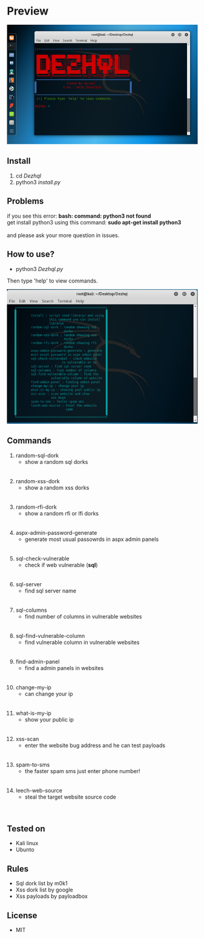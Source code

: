 <!DOCTYPE html>

<html>
    <head>
        <meta charset="utf-8">
    </head>
    <body>
        <h1>
            Preview
        </h1>
        <img src="img/home.png" alt="failed to load image">
        <h2>
            Install
        </h2>
        <ol>
            <li>
                cd <i>Dezhql</i>
            </li>
            <li>
                python3 <i>install.py</i>
            </li>
        </ol>
        <h2>
            Problems
        </h2>
        <p>
            if you see this error: <b>bash: command: python3 not found</b><br>get install python3 using this command: <b>sudo apt-get install python3</b></br><br>
        and please ask your more question in issues.</br>
        </p>
        <h2>
            How to use?
        </h2>
        <ul>
            <li>
            python3 <i>Dezhql.py</i>
            </li>
        </ul>
        <p>
            Then type 'help' to view commands.
        </p>
        <img src="img/help.png" alt="failed to load image">
        <h2>
            Commands
        </h2>
        <ol>
            <li>
                random-sql-dork <ul>
                    <li>show a random sql dorks</li>
                </ul>
            </li><br></br>
            <li>
                random-xss-dork <ul>
                    <li>show a random xss dorks</li>
                </ul>
            </li><br></br>
            <li>
                random-rfi-dork <ul>
                    <li>show a random rfi or lfi dorks</li>
                </ul>
            </li><br></br>
            <li>
                aspx-admin-password-generate <ul>
                    <li>generate most usual passowrds in aspx admin panels</li>
                </ul>
            </li><br></br>
            <li>
                sql-check-vulnerable <ul>
                    <li>check if web vulnerable (<b>sql</b>)</li>
                </ul>
            </li><br></br>
            <li>
                sql-server <ul>
                    <li>find sql server name</li>
                </ul>
            </li><br></br>
            <li>
                sql-columns <ul>
                    <li>find number of columns in vulnerable websites</li>
                </ul>
            </li><br></br>
            <li>
                sql-find-vulnerable-column <ul>
                    <li>find vulnerable column in vulnerable websites</li>
                </ul>
            </li><br></br>
            <li>
                find-admin-panel <ul>
                    <li>find a admin panels in websites</li>
                </ul>
            </li><br></br>
            <li>
                change-my-ip <ul>
                    <li>can change your ip</li>
                </ul>
            </li><br></br>
            <li>
                what-is-my-ip <ul>
                    <li>show your public ip</li>
                </ul>
            </li><br></br>
            <li>
                xss-scan <ul>
                    <li>enter the website bug address and he can test payloads</li>
                </ul>
            </li><br></br>
            <li>
                spam-to-sms <ul>
                    <li>the faster spam sms just enter phone number!</li>
                </ul>
            </li><br></br>
            <li>
                leech-web-source <ul>
                    <li>steal the target website source code</li>
                </ul>
            </li><br></br>
        </ol>
        <h2>Tested on</h2>
        <ul>
            <li>
                Kali linux
            </li>
            <li>
                Ubunto
            </li>
        </ul>
        <h2>
            Rules
        </h2>
            <ul>
                <li>Sql dork list by m0k1</li>
                <li>Xss dork list by google</li>
                <li>Xss payloads by payloadbox</li>
            </ul>
        <h2>
            License
        </h2>
        <ul>
            <li>
                MIT
            </li>
        </ul>
    </body>
</html>
